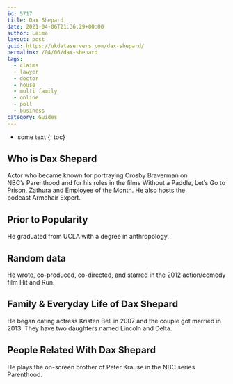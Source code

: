 ```yaml
---
id: 5717
title: Dax Shepard
date: 2021-04-06T21:36:29+00:00
author: Laima
layout: post
guid: https://ukdataservers.com/dax-shepard/
permalink: /04/06/dax-shepard
tags:
  - claims
  - lawyer
  - doctor
  - house
  - multi family
  - online
  - poll
  - business
category: Guides
---
```


* some text
{: toc}


## Who is Dax Shepard
                  
                  
                  
Actor who became known for portraying Crosby Braverman on NBC&#8217;s Parenthood and for his roles in the films Without a Paddle, Let&#8217;s Go to Prison, Zathura and Employee of the Month. He also hosts the podcast Armchair Expert.
                  
              
            
              
            
                
                
                
## Prior to Popularity
                  
                  
                  
He graduated from UCLA with a degree in anthropology.
                  
              
            
              
            
                
                
                
## Random data
                  
                  
                  
He wrote, co-produced, co-directed, and starred in the 2012 action/comedy film Hit and Run.
                  
              
            
              
            
                
                
                
## Family & Everyday Life of Dax Shepard
                  
                  
                  
He began dating actress Kristen Bell in 2007 and the couple got married in 2013. They have two daughters named Lincoln and Delta.
                  
              
            
              
            
                
                
                
## People Related With Dax Shepard
                  
                  
                  
He plays the on-screen brother of Peter Krause in the NBC series Parenthood.
                  
              
            
              
            
                
              
            
              
              
            
            
              
            
          
          
          